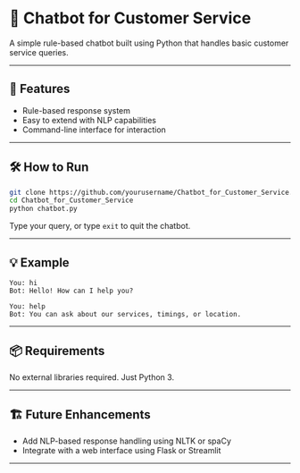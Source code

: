 # 💬 Chatbot for Customer Service

A simple rule-based chatbot built using Python that handles basic customer service queries.

---

## 🚀 Features

- Rule-based response system
- Easy to extend with NLP capabilities
- Command-line interface for interaction

---

## 🛠️ How to Run

```bash
git clone https://github.com/yourusername/Chatbot_for_Customer_Service.git
cd Chatbot_for_Customer_Service
python chatbot.py
```

Type your query, or type `exit` to quit the chatbot.

---

## 💡 Example

```
You: hi
Bot: Hello! How can I help you?

You: help
Bot: You can ask about our services, timings, or location.
```

---

## 📦 Requirements

No external libraries required. Just Python 3.

---

## 🏗️ Future Enhancements

- Add NLP-based response handling using NLTK or spaCy
- Integrate with a web interface using Flask or Streamlit

---

